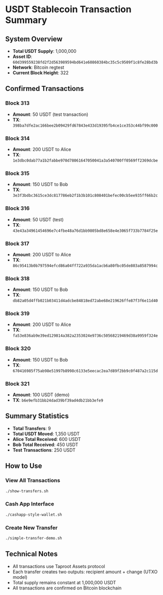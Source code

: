 # USDT Stablecoin Transaction Summary

## System Overview
- **Total USDT Supply**: 1,000,000
- **Asset ID**: `60d399559238fd2f2d563989594bd641e60860384bc35c5c9509f1c8fe28bd3b`
- **Network**: Bitcoin regtest
- **Current Block Height**: 322

## Confirmed Transactions

### Block 313
- **Amount**: 50 USDT (test transaction)
- **TX**: `398ba7dfe2ac166bee2b09429fd67843e433d19395fb4ce1ce353c44bf99c000`

### Block 314
- **Amount**: 200 USDT to Alice
- **TX**: `1e3dbc0dab77a1b2fabbe970d78061647050041a3a540700ff0569ff2369dcbe`

### Block 315
- **Amount**: 150 USDT to Bob
- **TX**: `3e3f3bdbc3615ce3dc817786eb2f1b3b101c808401befec00cb5ee935ff66b2c`

### Block 316
- **Amount**: 50 USDT (test)
- **TX**: `43e43a34961454696e7c4fbe48a76d1bb9805bd8e658e4e3065f733b7784f25e`

### Block 317
- **Amount**: 200 USDT to Alice
- **TX**: `86c95413b0b797594efcd86a04ff722a935da1acb6a80fbc05de803a8587994c`

### Block 318
- **Amount**: 150 USDT to Bob
- **TX**: `db82a05d4ffb021b03411d4adcbe84818ed72abe68e219626ffe87f3f6e11d40`

### Block 319
- **Amount**: 200 USDT to Alice
- **TX**: `fa53e836ab9e39ed129814a382a2353024e9736c50568219469d38a9959f324e`

### Block 320
- **Amount**: 150 USDT to Bob
- **TX**: `670416985f75ab98e51997b8998c6133e5eecac2ea7d89f2bb9c0f487a2c115d`

### Block 321
- **Amount**: 100 USDT (demo)
- **TX**: `b6e9efb31bb24dad39bf39ad4db21bb3efe9`

## Summary Statistics
- **Total Transfers**: 9
- **Total USDT Moved**: 1,350 USDT
- **Alice Total Received**: 600 USDT
- **Bob Total Received**: 450 USDT
- **Test Transactions**: 250 USDT

## How to Use

### View All Transactions
```bash
./show-transfers.sh
```

### Cash App Interface
```bash
./cashapp-style-wallet.sh
```

### Create New Transfer
```bash
./simple-transfer-demo.sh
```

## Technical Notes
- All transactions use Taproot Assets protocol
- Each transfer creates two outputs: recipient amount + change (UTXO model)
- Total supply remains constant at 1,000,000 USDT
- All transactions are confirmed on Bitcoin blockchain